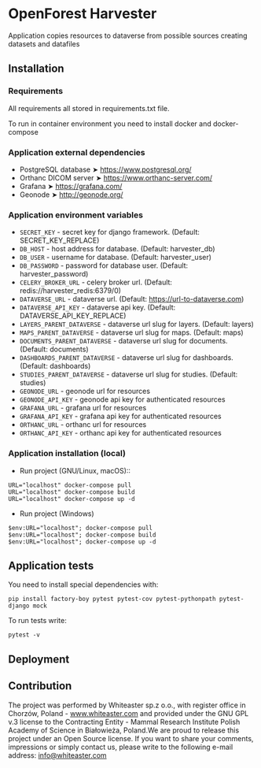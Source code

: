 # OpenForest Harvester
Application copies resources to dataverse from possible sources creating datasets and datafiles

## Installation

### Requirements
All requirements all stored in requirements.txt file.

To run in container environment you need to install docker and docker-compose

### Application external dependencies
- PostgreSQL database ➤ https://www.postgresql.org/
- Orthanc DICOM server ➤ https://www.orthanc-server.com/
- Grafana ➤ https://grafana.com/
- Geonode ➤ http://geonode.org/

### Application environment variables
- ``SECRET_KEY`` - secret key for django framework. (Default: SECRET_KEY_REPLACE)
- ``DB_HOST`` - host address for database. (Default: harvester_db)
- ``DB_USER`` - username for database. (Default: harvester_user)
- ``DB_PASSWORD`` - password for database user. (Default: harvester_password)
- ``CELERY_BROKER_URL`` - celery broker url. (Default: redis://harvester_redis:6379/0)
- ``DATAVERSE_URL`` - dataverse url. (Default: https://url-to-dataverse.com)
- ``DATAVERSE_API_KEY`` - dataverse api key. (Default: DATAVERSE_API_KEY_REPLACE)
- ``LAYERS_PARENT_DATAVERSE`` - dataverse url slug for layers. (Default: layers)
- ``MAPS_PARENT_DATAVERSE`` - dataverse url slug for maps. (Default: maps)
- ``DOCUMENTS_PARENT_DATAVERSE`` - dataverse url slug for documents. (Default: documents)
- ``DASHBOARDS_PARENT_DATAVERSE`` - dataverse url slug for dashboards. (Default: dashboards)
- ``STUDIES_PARENT_DATAVERSE`` - dataverse url slug for studies. (Default: studies)
- ``GEONODE_URL`` - geonode url for resources
- ``GEONODE_API_KEY`` - geonode api key for authenticated resources
- ``GRAFANA_URL`` - grafana url for resources
- ``GRAFANA_API_KEY`` - grafana api key for authenticated resources
- ``ORTHANC_URL`` - orthanc url for resources
- ``ORTHANC_API_KEY`` - orthanc api key for authenticated resources

### Application installation (local)

- Run project (GNU/Linux, macOS)::
```
URL="localhost" docker-compose pull
URL="localhost" docker-compose build
URL="localhost" docker-compose up -d
```

- Run project (Windows)
```
$env:URL="localhost"; docker-compose pull
$env:URL="localhost"; docker-compose build
$env:URL="localhost"; docker-compose up -d
```

## Application tests
You need to install special dependencies with:
```
pip install factory-boy pytest pytest-cov pytest-pythonpath pytest-django mock
```
To run tests write:
```
pytest -v
```
## Deployment

## Contribution
The project was performed by Whiteaster sp.z o.o., with register office in Chorzów, Poland - www.whiteaster.com and provided under the GNU GPL v.3 license to the Contracting Entity - Mammal Research Institute Polish Academy of Science in Białowieża, Poland.We are proud to release this project under an Open Source license. If you want to share your comments, impressions or simply contact us, please write to the following e-mail address: info@whiteaster.com
